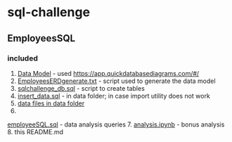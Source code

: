 # sql-challenge
 
## EmployeesSQL

### included
1. [Data Model](https://github.com/tratnikc/sql-challenge/blob/main/EmployeeSQL/EmployeesERD.png) - used https://app.quickdatabasediagrams.com/#/
2. [EmployeesERDgenerate.txt](https://github.com/tratnikc/sql-challenge/blob/main/EmployeeSQL/EmployeesERDgenerate.txt) - script used to generate the data model
3. [sqlchallenge_db.sql](https://github.com/tratnikc/sql-challenge/blob/main/EmployeeSQL/sqlchallenge_db.sql) - script to create tables  
4. [insert_data.sql](https://github.com/tratnikc/sql-challenge/blob/main/EmployeeSQL/data/insert_data.sql) - in data folder; in case import utility does not work  
5. [data files in data folder](https://github.com/tratnikc/sql-challenge/tree/main/EmployeeSQL/data)  
6. 
[employeeSQL.sql](https://github.com/tratnikc/sql-challenge/blob/main/EmployeeSQL/employeeSQL.sql) - data analysis queries
7. [analysis.ipynb](https://github.com/tratnikc/sql-challenge/blob/main/EmployeeSQL/analysis.ipynb) - bonus analysis  
8. this README.md




